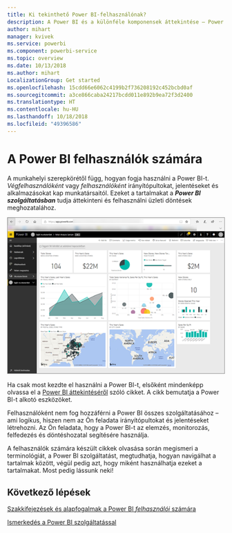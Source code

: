 ```yaml
---
title: Ki tekinthető Power BI-felhasználónak?
description: A Power BI és a különféle komponensek áttekintése – Power BI Desktop, Power BI szolgáltatás, Power BI Mobile, Jelentéskészítő kiszolgáló, Power BI Embedded.
author: mihart
manager: kvivek
ms.service: powerbi
ms.component: powerbi-service
ms.topic: overview
ms.date: 10/13/2018
ms.author: mihart
LocalizationGroup: Get started
ms.openlocfilehash: 15cdd66e6062c4199b2f736208192c452bcbd0af
ms.sourcegitcommit: a3ce866caba24217bcdd011e892b9ea72f3d2400
ms.translationtype: HT
ms.contentlocale: hu-HU
ms.lasthandoff: 10/18/2018
ms.locfileid: "49396586"
---
```

# <a name="power-bi-for-consumers"></a>A Power BI felhasználók számára
A munkahelyi szerepkörétől függ, hogyan fogja használni a Power BI-t. *Végfelhasználóként* vagy *felhasználóként* irányítópultokat, jelentéseket és alkalmazásokat kap munkatársaitól. Ezeket a tartalmakat a ***Power BI szolgáltatásban*** tudja áttekinteni és felhasználni üzleti döntések meghozatalához.

![Power BI-irányítópult](media/end-user-consumer/power-bi-service.png)

Ha csak most kezdte el használni a Power BI-t, elsőként mindenképp olvassa el a [Power BI áttekintéséről](../power-bi-overview.md) szóló cikket. A cikk bemutatja a Power BI-t alkotó eszközöket.

Felhasználóként nem fog hozzáférni a Power BI összes szolgáltatásához – ami logikus, hiszen nem az Ön feladata irányítópultokat és jelentéseket létrehozni. Az Ön feladata, hogy a Power BI-t az elemzés, monitorozás, felfedezés és döntéshozatal segítésére használja.

A felhasználók számára készült cikkek olvasása során megismeri a terminológiát, a Power BI szolgáltatást, megtudhatja, hogyan navigálhat a tartalmak között, végül pedig azt, hogy miként használhatja ezeket a tartalmakat.  Most pedig lássunk neki!

## <a name="next-steps"></a>Következő lépések

[Szakkifejezések és alapfogalmak a Power BI *felhasználói* számára](end-user-basic-concepts.md)

<!-- [Get started guide for *consumers*] -->
[Ismerkedés a Power BI szolgáltatással](../service-get-started.md)

